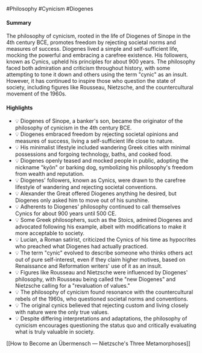 #Philosophy #Cynicism #Diogenes 
#### Summary
The philosophy of cynicism, rooted in the life of Diogenes of Sinope in the 4th century BCE, promotes freedom by rejecting societal norms and measures of success. Diogenes lived a simple and self-sufficient life, mocking the powerful and embracing a carefree existence. His followers, known as Cynics, upheld his principles for about 900 years. The philosophy faced both admiration and criticism throughout history, with some attempting to tone it down and others using the term "cynic" as an insult. However, it has continued to inspire those who question the state of society, including figures like Rousseau, Nietzsche, and the countercultural movement of the 1960s.

#### Highlights
- 💡 Diogenes of Sinope, a banker's son, became the originator of the philosophy of cynicism in the 4th century BCE.
- 💡 Diogenes embraced freedom by rejecting societal opinions and measures of success, living a self-sufficient life close to nature.
- 💡 His minimalist lifestyle included wandering Greek cities with minimal possessions and forgoing technology, baths, and cooked food.
- 💡 Diogenes openly teased and mocked people in public, adopting the nickname "kyôn" or barking dog, symbolizing his philosophy's freedom from wealth and reputation.
- 💡 Diogenes' followers, known as Cynics, were drawn to the carefree lifestyle of wandering and rejecting societal conventions.
- 💡 Alexander the Great offered Diogenes anything he desired, but Diogenes only asked him to move out of his sunshine.
- 💡 Adherents to Diogenes' philosophy continued to call themselves Cynics for about 900 years until 500 CE.
- 💡 Some Greek philosophers, such as the Stoics, admired Diogenes and advocated following his example, albeit with modifications to make it more acceptable to society.
- 💡 Lucian, a Roman satirist, criticized the Cynics of his time as hypocrites who preached what Diogenes had actually practiced.
- 💡 The term "cynic" evolved to describe someone who thinks others act out of pure self-interest, even if they claim higher motives, based on Renaissance and Reformation writers' use of it as an insult.
- 💡 Figures like Rousseau and Nietzsche were influenced by Diogenes' philosophy, with Rousseau being called the "new Diogenes" and Nietzsche calling for a "revaluation of values."
- 💡 The philosophy of cynicism found resonance with the countercultural rebels of the 1960s, who questioned societal norms and conventions.
- 💡 The original cynics believed that rejecting custom and living closely with nature were the only true values.
- 💡 Despite differing interpretations and adaptations, the philosophy of cynicism encourages questioning the status quo and critically evaluating what is truly valuable in society.

[[How to Become an Übermensch — Nietzsche's Three Metamorphoses]]